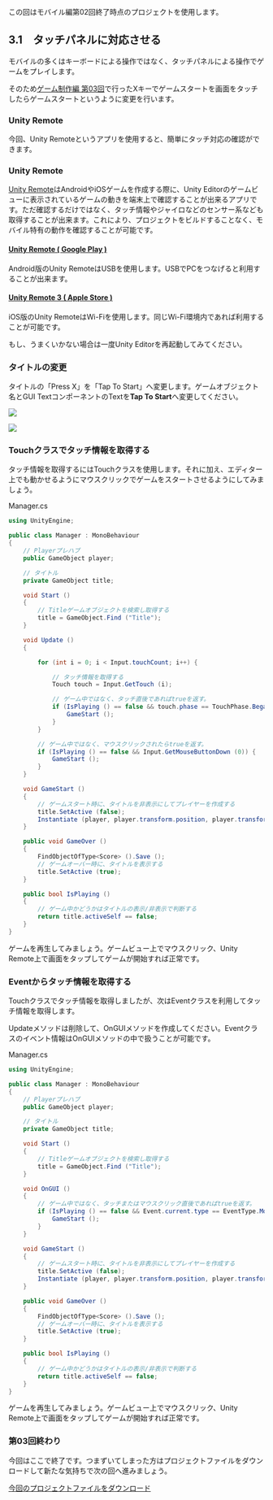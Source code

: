 この回はモバイル編第02回終了時点のプロジェクトを使用します。

<span id="h3-1"></span>3.1　タッチパネルに対応させる
----------------------------------------------------

モバイルの多くはキーボードによる操作ではなく、タッチパネルによる操作でゲームをプレイします。

そのため[ゲーム制作編
第03回](../game/03.html)で行ったXキーでゲームスタートを画面をタッチしたらゲームスタートというように変更を行います。

### <span id="h3-1-1"></span>Unity Remote

今回、Unity
Remoteというアプリを使用すると、簡単にタッチ対応の確認ができます。



### <span id="column-1"></span>Unity Remote

[Unity
Remote](http://docs.unity3d.com/ja/current/Manual/unity-remote.html)はAndroidやiOSゲームを作成する際に、Unity
Editorのゲームビューに表示されているゲームの動きを端末上で確認することが出来るアプリです。ただ確認するだけではなく、タッチ情報やジャイロなどのセンサー系なども取得することが出来ます。これにより、プロジェクトをビルドすることなく、モバイル特有の動作を確認することが可能です。

#### <span id="h3-1-1-1"></span>[Unity Remote ( Google Play )](https://play.google.com/store/apps/details?id=com.unity3d.androidremote&hl=ja)

Android版のUnity
RemoteはUSBを使用します。USBでPCをつなげると利用することが出来ます。

#### <span id="h3-1-1-2"></span>[Unity Remote 3 ( Apple Store )](https://itunes.apple.com/jp/app/unity-remote-3/id394632904?mt=8)

iOS版のUnity
RemoteはWi-Fiを使用します。同じWi-Fi環境内であれば利用することが可能です。

もし、うまくいかない場合は一度Unity Editorを再起動してみてください。



### <span id="h3-1-2"></span>タイトルの変更

タイトルの「Press X」を「Tap To
Start」へ変更します。ゲームオブジェクト名とGUI
TextコンポーネントのTextを**Tap To Start**へ変更してください。



![](images/03/before.png)





![](images/03/after.png)



### <span id="h3-1-3"></span>Touchクラスでタッチ情報を取得する

タッチ情報を取得するにはTouchクラスを使用します。それに加え、エディター上でも動かせるようにマウスクリックでゲームをスタートさせるようにしてみましょう。



Manager.cs

```cs
using UnityEngine;

public class Manager : MonoBehaviour
{
    // Playerプレハブ
    public GameObject player;

    // タイトル
    private GameObject title;

    void Start ()
    {
        // Titleゲームオブジェクトを検索し取得する
        title = GameObject.Find ("Title");
    }

    void Update ()
    {

        for (int i = 0; i < Input.touchCount; i++) {

            // タッチ情報を取得する
            Touch touch = Input.GetTouch (i);

            // ゲーム中ではなく、タッチ直後であればtrueを返す。
            if (IsPlaying () == false && touch.phase == TouchPhase.Began) {
                GameStart ();
            }
        }

        // ゲーム中ではなく、マウスクリックされたらtrueを返す。
        if (IsPlaying () == false && Input.GetMouseButtonDown (0)) {
            GameStart ();
        }
    }

    void GameStart ()
    {
        // ゲームスタート時に、タイトルを非表示にしてプレイヤーを作成する
        title.SetActive (false);
        Instantiate (player, player.transform.position, player.transform.rotation);
    }

    public void GameOver ()
    {
        FindObjectOfType<Score> ().Save ();
        // ゲームオーバー時に、タイトルを表示する
        title.SetActive (true);
    }

    public bool IsPlaying ()
    {
        // ゲーム中かどうかはタイトルの表示/非表示で判断する
        return title.activeSelf == false;
    }
}
```



ゲームを再生してみましょう。ゲームビュー上でマウスクリック、Unity
Remote上で画面をタップしてゲームが開始すれば正常です。

### <span id="h3-1-4"></span>Eventからタッチ情報を取得する

Touchクラスでタッチ情報を取得しましたが、次はEventクラスを利用してタッチ情報を取得します。

Updateメソッドは削除して、OnGUIメソッドを作成してください。Eventクラスのイベント情報はOnGUIメソッドの中で扱うことが可能です。



Manager.cs

```cs
using UnityEngine;

public class Manager : MonoBehaviour
{
    // Playerプレハブ
    public GameObject player;

    // タイトル
    private GameObject title;

    void Start ()
    {
        // Titleゲームオブジェクトを検索し取得する
        title = GameObject.Find ("Title");
    }

    void OnGUI ()
    {
        // ゲーム中ではなく、タッチまたはマウスクリック直後であればtrueを返す。
        if (IsPlaying () == false && Event.current.type == EventType.MouseDown) {
            GameStart ();
        }
    }

    void GameStart ()
    {
        // ゲームスタート時に、タイトルを非表示にしてプレイヤーを作成する
        title.SetActive (false);
        Instantiate (player, player.transform.position, player.transform.rotation);
    }

    public void GameOver ()
    {
        FindObjectOfType<Score> ().Save ();
        // ゲームオーバー時に、タイトルを表示する
        title.SetActive (true);
    }

    public bool IsPlaying ()
    {
        // ゲーム中かどうかはタイトルの表示/非表示で判断する
        return title.activeSelf == false;
    }
}
```



ゲームを再生してみましょう。ゲームビュー上でマウスクリック、Unity
Remote上で画面をタップしてゲームが開始すれば正常です。

### 第03回終わり

今回はここで終了です。つまずいてしまった方はプロジェクトファイルをダウンロードして新たな気持ちで次の回へ進みましょう。

[今回のプロジェクトファイルをダウンロード](project/mobile_03_ShootingGame.zip)
